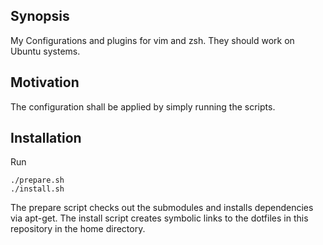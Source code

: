 ## Synopsis
My Configurations and plugins for vim and zsh.
They should work on Ubuntu systems.

## Motivation
The configuration shall be applied by simply running the scripts.

## Installation
Run
```
./prepare.sh
./install.sh
```
The prepare script checks out the submodules and installs dependencies via apt-get.
The install script creates symbolic links to the dotfiles in this repository in the home directory.
